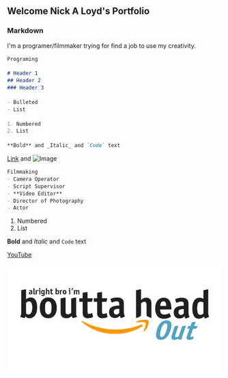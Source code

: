 ## Welcome Nick A Loyd's Portfolio

### Markdown
I'm a programer/filmmaker trying for find a job to use my creativity. 

```markdown
Programing

# Header 1
## Header 2
### Header 3

- Bulleted
- List

1. Numbered
2. List

**Bold** and _Italic_ and `Code` text
```
[Link](https://nickaloyd.github.io/NickALoyd/) and ![Image](src)


```markdown
Filmmaking 
- Camera Operator
- Script Supervisor
- **Video Editor**
- Director of Photography
- Actor
```

1. Numbered
2. List

**Bold** and _Italic_ and `Code` text

[YouTube](https://www.youtube.com/watch?v=Lh4d4cT5eco)

![Image](x89fxsg0oid31.png)

